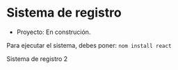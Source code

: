 <h1>Sistema de registro</h1>

- Proyecto: En construción.

Para ejecutar el sistema, debes poner:
```nom install react```

Sistema de registro 2
